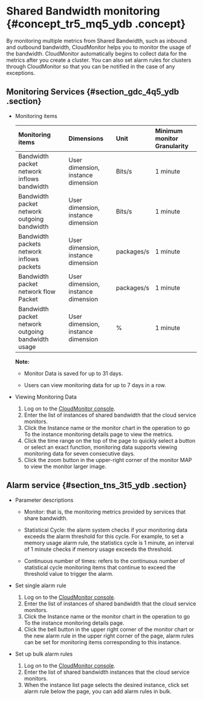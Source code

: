 # Shared Bandwidth monitoring {#concept_tr5_mq5_ydb .concept}

By monitoring multiple metrics from Shared Bandwidth, such as inbound and outbound bandwidth, CloudMonitor helps you to monitor the usage of the bandwidth. CloudMonitor automatically begins to collect data for the metrics after you create a cluster. You can also set alarm rules for clusters through CloudMonitor so that you can be notified in the case of any exceptions.

## Monitoring Services {#section_gdc_4q5_ydb .section}

-   Monitoring items

    |Monitoring items|Dimensions|Unit|Minimum monitor Granularity|
    |:---------------|:---------|:---|:--------------------------|
    |Bandwidth packet network inflows bandwidth|User dimension, instance dimension|Bits/s|1 minute|
    |Bandwidth packet network outgoing bandwidth|User dimension, instance dimension|Bits/s|1 minute|
    |Bandwidth packets network inflows packets|User dimension, instance dimension|packages/s|1 minute|
    |Bandwidth packet network flow Packet|User dimension, instance dimension|packages/s|1 minute|
    |Bandwidth packet network outgoing bandwidth usage|User dimension, instance dimension|%|1 minute|

    **Note:** 

    -   Monitor Data is saved for up to 31 days.

    -   Users can view monitoring data for up to 7 days in a row.


-   Viewing Monitoring Data
    1.  Log on to the [CloudMonitor console](https://cms.console.aliyun.com/#/home/ecs%22%E4%BA%91%E7%9B%91%E6%8E%A7%E6%8E%A7%E5%88%B6%E5%8F%B0%22).
    2.  Enter the list of instances of shared bandwidth that the cloud service monitors.
    3.  Click the Instance name or the monitor chart in the operation to go To the instance monitoring details page to view the metrics.
    4.  Click the time range on the top of the page to quickly select a button or select an exact function, monitoring data supports viewing monitoring data for seven consecutive days.
    5.  Click the zoom button in the upper-right corner of the monitor MAP to view the monitor larger image.

## Alarm service {#section_tns_3t5_ydb .section}

-   Parameter descriptions
    -   Monitor: that is, the monitoring metrics provided by services that share bandwidth.

    -   Statistical Cycle: the alarm system checks if your monitoring data exceeds the alarm threshold for this cycle. For example, to set a memory usage alarm rule, the statistics cycle is 1 minute, an interval of 1 minute checks if memory usage exceeds the threshold.

    -   Continuous number of times: refers to the continuous number of statistical cycle monitoring items that continue to exceed the threshold value to trigger the alarm.


-   Set single alarm rule
    1.  Log on to the [CloudMonitor console](https://cms.console.aliyun.com/#/home/ecs%22%E4%BA%91%E7%9B%91%E6%8E%A7%E6%8E%A7%E5%88%B6%E5%8F%B0%22).
    2.  Enter the list of instances of shared bandwidth that the cloud service monitors.
    3.  Click the Instance name or the monitor chart in the operation to go To the instance monitoring details page.
    4.  Click the bell button in the upper right corner of the monitor chart or the new alarm rule in the upper right corner of the page, alarm rules can be set for monitoring items corresponding to this instance.

-   Set up bulk alarm rules
    1.  Log on to the [CloudMonitor console](https://cms.console.aliyun.com/#/home/ecs%22%E4%BA%91%E7%9B%91%E6%8E%A7%E6%8E%A7%E5%88%B6%E5%8F%B0%22).
    2.  Enter the list of shared bandwidth instances that the cloud service monitors.
    3.  When the instance list page selects the desired instance, click set alarm rule below the page, you can add alarm rules in bulk.

